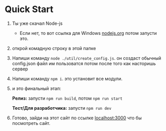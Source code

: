 # Quick Start

1. Ты уже скачал Node-js

    - Если нет, то вот ссылка для  Windows [nodejs.org](https://nodejs.org/en/) потом запусти это.


2. открой комадную строку в этой папке

3. Напиши команду `node ./util/create_config.js`. он создаст обычный config.json файл им пользоватся потом после того как насторишь сервер

4. Напиши команду `npm i`. это установит все модули.

5. и это финальный этап:

    **Релиз:** запусти `npm run build`, потом `npm run start`

    **Тест/Для разработчика:** запусти `npm run dev`


6. Готово, зайди на этот сайт по ссылке [localhost:3000](http://localhost:3000) что бы посмотреть сайт.


